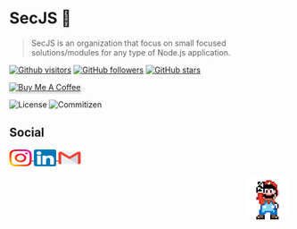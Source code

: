 # SecJS 📙

> SecJS is an organization that focus on small focused solutions/modules for any type of Node.js application.

[![Github visitors](https://visitor-badge.glitch.me/badge?page_id=secjs.visitor-badge)](https://github.com/secjs)
[![GitHub followers](https://img.shields.io/github/followers/jlenon7.svg?style=social&label=Follow&maxAge=2592000)](https://github.com/jlenon7?tab=followers)
[![GitHub stars](https://img.shields.io/github/stars/secjs/.github.svg?style=social&label=Star&maxAge=2592000)](https://github.com/secjs/.github/stargazers/)

<p>
    <a href="https://www.buymeacoffee.com/secjs" target="_blank"><img src="https://www.buymeacoffee.com/assets/img/custom_images/orange_img.png" alt="Buy Me A Coffee" style="height: 41px !important;width: 174px !important;box-shadow: 0px 3px 2px 0px rgba(190, 190, 190, 0.5) !important;-webkit-box-shadow: 0px 3px 2px 0px rgba(190, 190, 190, 0.5) !important;" ></a>
</p>

<p>
    <img alt="License" src="https://img.shields.io/badge/license-MIT-brightgreen?style=for-the-badge&logo=appveyor" />
    <img alt="Commitizen" src="https://img.shields.io/badge/commitizen-friendly-brightgreen?style=for-the-badge&logo=appveyor" />
</p>

## Social

<p>
  <a href="https://www.instagram.com/lenonsec/" target="_blank">
    <img align="center" src="../.github/icons/instagram.svg" alt="jlenon7" height="30" width="40" />
  </a>

  <a href="https://www.linkedin.com/in/jo%C3%A3o-lenon-873480194/" target="_blank">
    <img align="center" src="../.github/icons/linkedin.svg" alt="jlenon7" height="30" width="40" />
  </a>

  <a href="mailto:lenonSec7@gmail.com?subject=Hello%20again" target="_blank">
    <img align="center" src="../.github/icons/gmail.svg" alt="jlenon7" height="30" width="40" />
  </a>
</p>

<img src="../.github/mario.png" width="80px" align="right" hspace="1px" vspace="1px"  alt="Mario"/>
